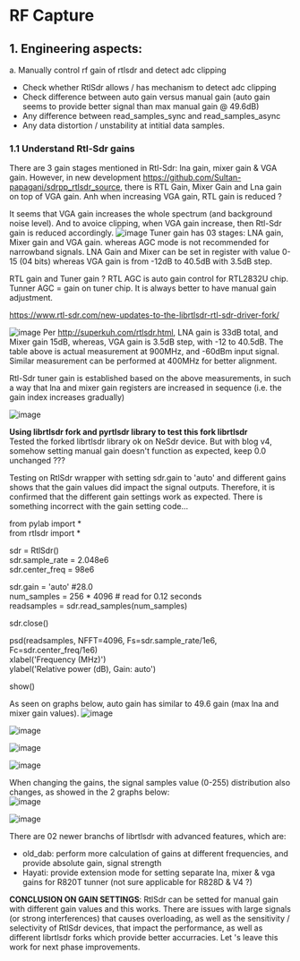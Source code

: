 # RF Capture

## 1. Engineering aspects:
a. Manually control rf gain of rtlsdr and detect adc clipping
- Check whether RtlSdr allows / has mechanism to detect adc clipping
- Check difference between auto gain versus manual gain (auto gain seems to provide better signal than max manual gain @ 49.6dB)
- Any difference between read_samples_sync and read_samples_async
- Any data distortion / unstability at intitial data samples. 

### 1.1 Understand Rtl-Sdr gains
There are 3 gain stages mentioned in Rtl-Sdr: lna gain, mixer gain & VGA gain. However, in new development https://github.com/Sultan-papagani/sdrpp_rtlsdr_source, there is RTL Gain, Mixer Gain and Lna gain on top of VGA gain. Anh when increasing VGA gain, RTL gain is reduced ?

It seems that VGA gain increases the whole spectrum (and background noise level). And to avoice clipping, when VGA gain increase, then Rtl-Sdr gain is reduced accordingly.
![image](https://github.com/user-attachments/assets/76a4ac53-7b3f-4688-bf34-7334230a7b23)
Tuner gain has 03 stages:
LNA gain, Mixer gain and VGA gain. whereas AGC mode is not recommended for narrowband signals.
LNA Gain and Mixer can be set in register with value 0-15 (04 bits) whereas VGA gain is from -12dB to 40.5dB with 3.5dB step.

RTL gain and Tuner gain ? RTL AGC is auto gain control for RTL2832U chip. Tunner AGC = gain on tuner chip. It is always better to have manual gain adjustment.

https://www.rtl-sdr.com/new-updates-to-the-librtlsdr-rtl-sdr-driver-fork/

![image](https://github.com/user-attachments/assets/e263456a-1dcf-48c4-84b4-8abb5c3b0590)
Per http://superkuh.com/rtlsdr.html, LNA gain is 33dB total, and Mixer gain 15dB, whereas, VGA gain is 3.5dB step, with -12 to 40.5dB. The table above is actual measurement at 900MHz, and -60dBm input signal. Similar measurement can be performed at 400MHz for better alignment. 

Rtl-Sdr tuner gain is established based on the above measurements, in such a way that lna and mixer gain registers are increased in sequence (i.e. the gain index increases gradually)

![image](https://github.com/user-attachments/assets/278d60d0-4072-46e4-b4cc-66b38b9d0844)


**Using librtlsdr fork and pyrtlsdr library to test this fork librtlsdr**  
Tested the forked librtlsdr library ok on NeSdr device. But with blog v4, somehow setting manual gain doesn't function as expected, keep 0.0 unchanged ???

Testing on RtlSdr wrapper with setting sdr.gain to 'auto' and different gains shows that the gain values did impact the signal outputs. Therefore, it is confirmed that the different gain settings work as expected. There is something incorrect with the gain setting code...

from pylab import *  
from rtlsdr import *  

sdr = RtlSdr()  
sdr.sample_rate = 2.048e6  
sdr.center_freq = 98e6  

sdr.gain = 'auto' #28.0  
num_samples = 256 * 4096 # read for 0.12 seconds  
readsamples = sdr.read_samples(num_samples)  

sdr.close()  

psd(readsamples, NFFT=4096, Fs=sdr.sample_rate/1e6, Fc=sdr.center_freq/1e6)  
xlabel('Frequency (MHz)')  
ylabel('Relative power (dB), Gain: auto')  

show()  

As seen on graphs below, auto gain has similar to 49.6 gain (max lna and mixer gain values).
![image](https://github.com/user-attachments/assets/da5d6247-9c3f-4feb-803a-647403424918)

![image](https://github.com/user-attachments/assets/7d97b085-a27d-4b57-ae62-78b4bced48f7)

![image](https://github.com/user-attachments/assets/bd4f90a8-6273-4459-896a-b8d6ead50dcb)

![image](https://github.com/user-attachments/assets/732f8d99-24bf-4071-898b-507ab3472c1b)

When changing the gains, the signal samples value (0-255) distribution also changes, as showed in the 2 graphs below:   
![image](https://github.com/user-attachments/assets/6ff78419-5270-4ad4-8941-782c02507509)

![image](https://github.com/user-attachments/assets/28e28818-0e70-4943-80eb-e534b591aaac)


There are 02 newer branchs of librtlsdr with advanced features, which are:  
- old_dab: perform more calculation of gains at different frequencies, and provide absolute gain, signal strength  
- Hayati: provide extension mode for setting separate lna, mixer & vga gains for R820T tunner (not sure applicable for R828D & V4 ?)

**CONCLUSION ON GAIN SETTINGS**: RtlSdr can be setted for manual gain with different gain values and this works. There are issues with large signals (or strong interferences) that causes  overloading, as well as the sensitivity / selectivity of RtlSdr devices, that impact the performance, as well as different librtlsdr forks which provide better accurracies. Let 's leave this work for next phase improvements.  

